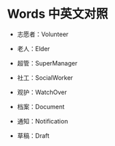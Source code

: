 # Words 中英文对照


* 志愿者：Volunteer
* 老人：Elder
* 超管：SuperManager
* 社工：SocialWorker

* 观护：WatchOver
* 档案：Document
* 通知：Notification
* 草稿：Draft

